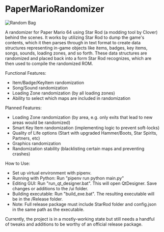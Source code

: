 # PaperMarioRandomizer

![Random Bag](ui/icons/random_bag.ico)

A randomizer for Paper Mario 64 using Star Rod (a modding tool by Clover) behind the scenes. It works by utilizing Star Rod to dump the game's contents, which it then parses through in text format to create data structures representing in-game objects like items, badges, key items, songs, sounds, loading zones, and so forth. These data structures are randomized and placed back into a form Star Rod recognizes, which are then used to compile the randomized ROM.
 
 Functional Features:
 - Item/Badge/KeyItem randomization
 - Song/Sound randomization
 - Loading Zone randomization (by all loading zones)
 - Ability to select which maps are included in randomization

 Planned Features:
 - Loading Zone randomization (by area, e.g. only exits that lead to new areas would be randomized)
 - Smart Key Item randomization (implementing logic to prevent soft-locks)
 - Quality of Life options (Start with upgraded Hammer/Boots, Star Spirits, Partners, etc)
 - Graphics randomization
 - Randomization stability (blacklisting certain maps and preventing crashes)
 
 How to Use:
 - Set up virtual environment with pipenv.
 - Running with Python: Run "pipenv run python main.py"
 - Editing GUI: Run "run_qt_designer.bat". This will open QtDesigner. Save changes or additions to the /ui folder.
 - Building executable: Run "build_exe.bat". The resulting executable will be in the /Release folder.
 - Note: Full release package must include StarRod folder and config.json in the same path as the executable.
 
 Currently, the project is in a mostly-working state but still needs a handful of tweaks and additions to be worthy of an official release package.

 
 
 
 

